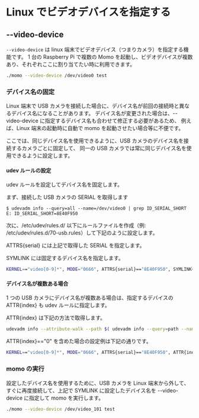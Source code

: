 # Linux でビデオデバイスを指定する

## --video-device

`--video-device` は linux 端末でビデオデバイス（つまりカメラ）を指定する機能です。 1 台の Raspberry Pi で複数の Momo を起動し、ビデオデバイスが複数あり、それぞれここに割り当てたい時に利用できます。

```bash
./momo --video-device /dev/video0 test
```

### デバイス名の固定

Linux 端末で USB カメラを接続した場合に、デバイス名が前回の接続時と異なるデバイス名になることがあります。
デバイス名が変更された場合は、--video-device に指定するデバイス名も合わせて修正する必要があるため、
例えば、Linux 端末の起動時に自動で momo を起動させたい場合等に不便です。

ここでは、同じデバイス名を使用できるように、USB カメラのデバイス名を接続するカメラごとに固定して、
同一の USB カメラでは常に同じデバイス名を使用できるように設定します。

#### udev ルールの設定

udev ルールを設定してデバイス名を固定します。

まず、接続した USB カメラの SERIAL を取得します

```console
$ udevadm info --query=all --name=/dev/video0 | grep ID_SERIAL_SHORT
E: ID_SERIAL_SHORT=8E40F950
```

次に、/etc/udev/rules.d/ 以下にルールファイルを作成（例: /etc/udev/rules.d/70-usb.rules）して下記のように設定します。

ATTRS{serial} には上記で取得した SERIAL を指定します。

SYMLINK には固定するデバイス名を指定します。

```bash
KERNEL=="video[0-9]*", MODE="0666", ATTRS{serial}=="8E40F950", SYMLINK+="video_101"
```

#### デバイス名が複数ある場合

1 つの USB カメラにデバイス名が複数ある場合は、指定するデバイスの ATTR{index} も udev ルールに指定します。

ATTR{index} は下記の方法で取得します。

```bash
udevadm info --attribute-walk --path $( udevadm info --query=path --name=/dev/video0 ) | grep index ATTR{index}=="0"
```

ATTR{index}=="0" を含めた場合の設定例は下記の通りです。

```bash
KERNEL=="video[0-9]*", MODE="0666", ATTRS{serial}=="8E40F950", ATTR{index}=="0", SYMLINK+="video_101"
```

### momo の実行

設定したデバイス名を使用するために、USB カメラを Linux 端末から外して、
すぐに再度接続して、上記で SYMLINK に設定したデバイス名を --video-device に指定して momo を実行します。

```bash
./momo --video-device /dev/video_101 test
```
